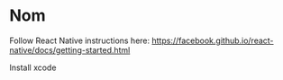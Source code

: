 # Nom

Follow React Native instructions here:
https://facebook.github.io/react-native/docs/getting-started.html

Install xcode

